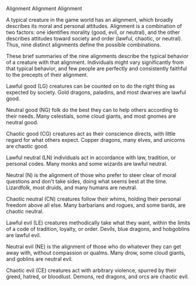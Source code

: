 Alignment
Alignment
Alignment
    <p>
      A typical creature in the game world has an alignment, which broadly describes its moral and personal attitudes. Alignment is a combination of two factors: one identifies morality (good, evil, or neutral), and the other describes attitudes toward society and order (lawful, chaotic, or neutral). Thus, nine distinct alignments define the possible combinations.
    </p>
    <p>
      These brief summaries of the nine alignments describe the typical behavior of a creature with that alignment. Individuals might vary significantly from that typical behavior, and few people are perfectly and consistently faithful to the precepts of their alignment.
    </p>
    <p>
      Lawful good (LG) creatures can be counted on to do the right thing as expected by society. Gold dragons, paladins, and most dwarves are lawful good.
    </p>
    <p>
      Neutral good (NG) folk do the best they can to help others according to their needs. Many celestials, some cloud giants, and most gnomes are neutral good.
    </p>
    <p>
      Chaotic good (CG) creatures act as their conscience directs, with little regard for what others expect. Copper dragons, many elves, and unicorns are chaotic good.
    </p>
    <p>
      Lawful neutral (LN) individuals act in accordance with law, tradition, or personal codes. Many monks and some wizards are lawful neutral.
    </p>
    <p>
      Neutral (N) is the alignment of those who prefer to steer clear of moral questions and don't take sides, doing what seems best at the time. Lizardfolk, most druids, and many humans are neutral.
    </p>
    <p>
      Chaotic neutral (CN) creatures follow their whims, holding their personal freedom above all else. Many barbarians and rogues, and some bards, are chaotic neutral.
    </p>
    <p>
      Lawful evil (LE) creatures methodically take what they want, within the limits of a code of tradition, loyalty, or order. Devils, blue dragons, and hobgoblins are lawful evil.
    </p>
    <p>
      Neutral evil (NE) is the alignment of those who do whatever they can get away with, without compassion or qualms. Many drow, some cloud giants, and goblins are neutral evil.
    </p>
    <p>
      Chaotic evil (CE) creatures act with arbitrary violence, spurred by their greed, hatred, or bloodlust. Demons, red dragons, and orcs are chaotic evil.
    </p>